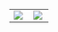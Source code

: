 <div width="100%"><a href="https://github.com/anuraghazra/github-readme-stats">
  <table>
    <tr>
      <td><img align="left" src="https://github-readme-stats.vercel.app/api?username=MaxWolf-01&show_icons=true&theme=dark&count_private&=true&include_all_commits=true" /></td>
      <td><img align="left"  src="https://github-readme-stats.vercel.app/api/top-langs/?username=MaxWolf-01&exclude_repo=TinfProject-2nd-Semester&theme=dark&layout=compact&count_private=true" /></td>
    </tr>
</div>





